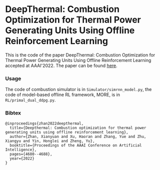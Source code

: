 # DeepThermal: Combustion Optimization for Thermal Power Generating Units Using Offline Reinforcement Learning

This is the code of the paper DeepThermal: Combustion Optimization for Thermal Power Generating Units Using Offline Reinforcement Learning accepted at AAAI'2022. The paper can be found [here](https://arxiv.org/abs/2102.11492).

### Usage
The code of combustion simulator is in `Simulator/simrnn_model.py`, the code of model-based offline RL framework, MORE, is in `RL/primal_dual_ddpg.py`.


### Bibtex
```
@inproceedings{zhan2022deepthermal,
  title={Deepthermal: Combustion optimization for thermal power generating units using offline reinforcement learning},
  author={Zhan, Xianyuan and Xu, Haoran and Zhang, Yue and Zhu, Xiangyu and Yin, Honglei and Zheng, Yu},
  booktitle={Proceedings of the AAAI Conference on Artificial Intelligence},
  pages={4680--4688},
  year={2022}
}
```


